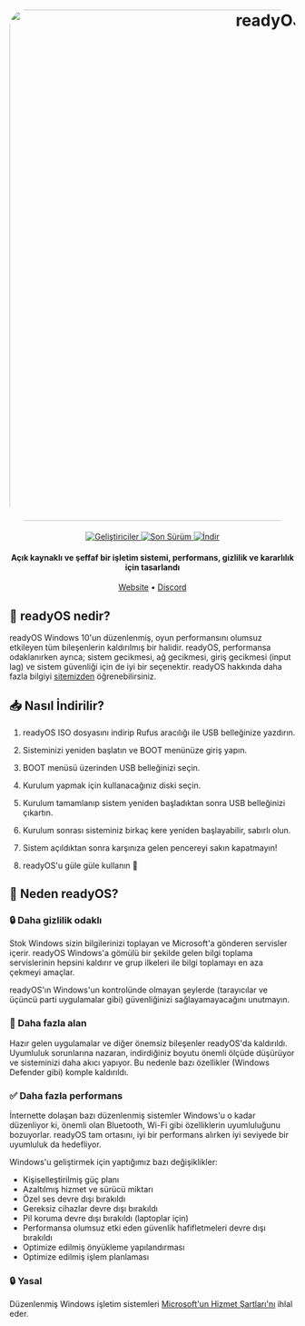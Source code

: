 <h1 align="center">
  <a href="https://ready-os.github.io/"><img src="https://cdn.discordapp.com/attachments/1142061776964431883/1142065001398538321/img0.jpg" alt="readyOS" width="900" style="border-radius: 30px"></a>
</h1>
  <p align="center">
    <a href="https://github.com/spydea/readyOS/graphs/contributors">
      <img alt="Geliştiriciler" src="https://img.shields.io/badge/2%20-%202?style=flat-square&label=Geli%C5%9Ftiriciler" />
    </a>
    <a href="https://drive.google.com/drive/folders/1DpMk2x73jV4DQ54WjtTZWD_sJwNZXOnc?usp=sharing">
      <img alt="Son Sürüm" src="https://img.shields.io/badge/22H2 v1%20-%2009%2008%2023?style=flat-square&label=Son%20S%C3%BCr%C3%BCm" />
    </a>
    <a href="https://drive.google.com/file/d/1zUJuQSIZRcgQ1mazeiv5Mtq5VBbIowsE/view">
      <img alt="İndir" src="https://img.shields.io/badge/22H2 v1-%202K?style=flat-square&label=%C4%B0ndir" />
    </a>
  </p>
<h4 align="center">Açık kaynaklı ve şeffaf bir işletim sistemi, performans, gizlilik ve kararlılık için tasarlandı</h4>

<p align="center">
  <a href="https://ready-os.github.io/">Website</a>
  •
  <a href="https://dsc.gg/readyos" target="_blank">Discord</a>
</p>

## 🤔 **readyOS nedir?**

readyOS Windows 10'un düzenlenmiş, oyun performansını olumsuz etkileyen tüm bileşenlerin kaldırılmış bir halidir. readyOS, performansa odaklanırken ayrıca; sistem gecikmesi, ağ gecikmesi, giriş gecikmesi (input lag) ve sistem güvenliği için de iyi bir seçenektir. readyOS hakkında daha fazla bilgiyi [sitemizden](https://ready-os.github.io/) öğrenebilirsiniz.

## 📥 **Nasıl İndirilir?**

1) readyOS ISO dosyasını indirip Rufus aracılığı ile USB belleğinize yazdırın.

2) Sisteminizi yeniden başlatın ve BOOT menünüze giriş yapın.

3) BOOT menüsü üzerinden USB belleğinizi seçin.

4) Kurulum yapmak için kullanacağınız diski seçin.

5) Kurulum tamamlanıp sistem yeniden başladıktan sonra USB belleğinizi çıkartın.

6) Kurulum sonrası sisteminiz birkaç kere yeniden başlayabilir, sabırlı olun.

7) Sistem açıldıktan sonra karşınıza gelen pencereyi sakın kapatmayın!

8) readyOS'u güle güle kullanın 👋

## 👀 **Neden readyOS?**

### 🔒 Daha gizlilik odaklı
Stok Windows sizin bilgilerinizi toplayan ve Microsoft'a gönderen servisler içerir.
readyOS Windows'a gömülü bir şekilde gelen bilgi toplama servislerinin hepsini kaldırır ve grup ilkeleri ile bilgi toplamayı en aza çekmeyi amaçlar.

readyOS'ın Windows'un kontrolünde olmayan şeylerde (tarayıcılar ve üçüncü parti uygulamalar gibi) güvenliğinizi sağlayamayacağını unutmayın.

### 🚀 Daha fazla alan
Hazır gelen uygulamalar ve diğer önemsiz bileşenler readyOS'da kaldırıldı. Uyumluluk sorunlarına nazaran, indirdiğiniz boyutu önemli ölçüde düşürüyor ve sisteminizi daha akıcı yapıyor. Bu nedenle bazı özellikler (Windows Defender gibi) komple kaldırıldı.

### ✅ Daha fazla performans
İnternette dolaşan bazı düzenlenmiş sistemler Windows'u o kadar düzenliyor ki, önemli olan Bluetooth, Wi-Fi gibi özelliklerin uyumluluğunu bozuyorlar. readyOS tam ortasını, iyi bir performans alırken iyi seviyede bir uyumluluk da hedefliyor.

Windows'u geliştirmek için yaptığımız bazı değişiklikler:
- Kişiselleştirilmiş güç planı
- Azaltılmış hizmet ve sürücü miktarı
- Özel ses devre dışı bırakıldı
- Gereksiz cihazlar devre dışı bırakıldı
- Pil koruma devre dışı bırakıldı (laptoplar için)
- Performansa olumsuz etki eden güvenlik hafifletmeleri devre dışı bırakıldı
- Optimize edilmiş önyükleme yapılandırması
- Optimize edilmiş işlem planlaması

### 🔒 Yasal
Düzenlenmiş Windows işletim sistemleri [Microsoft'un Hizmet Şartları'nı](https://www.microsoft.com/en-us/Useterms/Retail/Windows/10/UseTerms_Retail_Windows_10_English.htm) ihlal eder.
